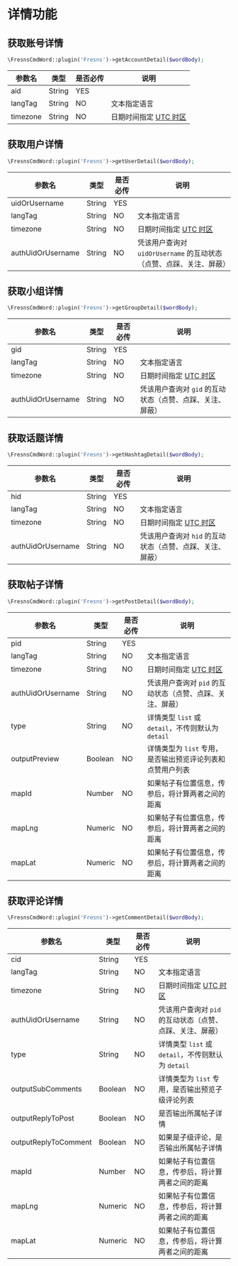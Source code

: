 # 详情功能

## 获取账号详情

```php
\FresnsCmdWord::plugin('Fresns')->getAccountDetail($wordBody);
```
| 参数名 | 类型 | 是否必传 | 说明 |
| --- | --- | --- | --- |
| aid | String | YES |  |
| langTag | String | NO | 文本指定语言 |
| timezone | String | NO | 日期时间指定 [UTC 时区](../../database/dictionary/timezone.md) |

## 获取用户详情

```php
\FresnsCmdWord::plugin('Fresns')->getUserDetail($wordBody);
```
| 参数名 | 类型 | 是否必传 | 说明 |
| --- | --- | --- | --- |
| uidOrUsername | String | YES |  |
| langTag | String | NO | 文本指定语言 |
| timezone | String | NO | 日期时间指定 [UTC 时区](../../database/dictionary/timezone.md) |
| authUidOrUsername | String | NO | 凭该用户查询对 `uidOrUsername` 的互动状态（点赞、点踩、关注、屏蔽） |

## 获取小组详情

```php
\FresnsCmdWord::plugin('Fresns')->getGroupDetail($wordBody);
```
| 参数名 | 类型 | 是否必传 | 说明 |
| --- | --- | --- | --- |
| gid | String | YES |  |
| langTag | String | NO | 文本指定语言 |
| timezone | String | NO | 日期时间指定 [UTC 时区](../../database/dictionary/timezone.md) |
| authUidOrUsername | String | NO | 凭该用户查询对 `gid` 的互动状态（点赞、点踩、关注、屏蔽） |

## 获取话题详情

```php
\FresnsCmdWord::plugin('Fresns')->getHashtagDetail($wordBody);
```
| 参数名 | 类型 | 是否必传 | 说明 |
| --- | --- | --- | --- |
| hid | String | YES |  |
| langTag | String | NO | 文本指定语言 |
| timezone | String | NO | 日期时间指定 [UTC 时区](../../database/dictionary/timezone.md) |
| authUidOrUsername | String | NO | 凭该用户查询对 `hid` 的互动状态（点赞、点踩、关注、屏蔽） |

## 获取帖子详情

```php
\FresnsCmdWord::plugin('Fresns')->getPostDetail($wordBody);
```
| 参数名 | 类型 | 是否必传 | 说明 |
| --- | --- | --- | --- |
| pid | String | YES |  |
| langTag | String | NO | 文本指定语言 |
| timezone | String | NO | 日期时间指定 [UTC 时区](../../database/dictionary/timezone.md) |
| authUidOrUsername | String | NO | 凭该用户查询对 `pid` 的互动状态（点赞、点踩、关注、屏蔽） |
| type | String | NO | 详情类型 `list` 或 `detail`，不传则默认为 `detail` |
| outputPreview | Boolean | NO | 详情类型为 `list` 专用，是否输出预览评论列表和点赞用户列表 |
| mapId | Number | NO | 如果帖子有位置信息，传参后，将计算两者之间的距离 |
| mapLng | Numeric | NO | 如果帖子有位置信息，传参后，将计算两者之间的距离 |
| mapLat | Numeric | NO | 如果帖子有位置信息，传参后，将计算两者之间的距离 |

## 获取评论详情

```php
\FresnsCmdWord::plugin('Fresns')->getCommentDetail($wordBody);
```
| 参数名 | 类型 | 是否必传 | 说明 |
| --- | --- | --- | --- |
| cid | String | YES |  |
| langTag | String | NO | 文本指定语言 |
| timezone | String | NO | 日期时间指定 [UTC 时区](../../database/dictionary/timezone.md) |
| authUidOrUsername | String | NO | 凭该用户查询对 `pid` 的互动状态（点赞、点踩、关注、屏蔽） |
| type | String | NO | 详情类型 `list` 或 `detail`，不传则默认为 `detail` |
| outputSubComments | Boolean | NO | 详情类型为 `list` 专用，是否输出预览子级评论列表 |
| outputReplyToPost | Boolean | NO | 是否输出所属帖子详情 |
| outputReplyToComment | Boolean | NO | 如果是子级评论，是否输出所属帖子详情 |
| mapId | Number | NO | 如果帖子有位置信息，传参后，将计算两者之间的距离 |
| mapLng | Numeric | NO | 如果帖子有位置信息，传参后，将计算两者之间的距离 |
| mapLat | Numeric | NO | 如果帖子有位置信息，传参后，将计算两者之间的距离 |
